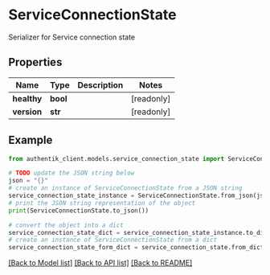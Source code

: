 # ServiceConnectionState

Serializer for Service connection state

## Properties

Name | Type | Description | Notes
------------ | ------------- | ------------- | -------------
**healthy** | **bool** |  | [readonly] 
**version** | **str** |  | [readonly] 

## Example

```python
from authentik_client.models.service_connection_state import ServiceConnectionState

# TODO update the JSON string below
json = "{}"
# create an instance of ServiceConnectionState from a JSON string
service_connection_state_instance = ServiceConnectionState.from_json(json)
# print the JSON string representation of the object
print(ServiceConnectionState.to_json())

# convert the object into a dict
service_connection_state_dict = service_connection_state_instance.to_dict()
# create an instance of ServiceConnectionState from a dict
service_connection_state_form_dict = service_connection_state.from_dict(service_connection_state_dict)
```
[[Back to Model list]](../README.md#documentation-for-models) [[Back to API list]](../README.md#documentation-for-api-endpoints) [[Back to README]](../README.md)


